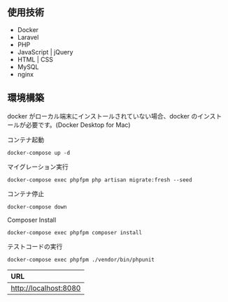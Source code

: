 ## 使用技術

-   Docker
-   Laravel
-   PHP
-   JavaScript | jQuery
-   HTML | CSS
-   MySQL
-   nginx

## 環境構築

docker がローカル端末にインストールされていない場合、docker のインストールが必要です。(Docker Desktop for Mac)

コンテナ起動

    docker-compose up -d

マイグレーション実行

    docker-compose exec phpfpm php artisan migrate:fresh --seed

コンテナ停止

    docker-compose down

Composer Install

    docker-compose exec phpfpm composer install

テストコードの実行

    docker-compose exec phpfpm ./vendor/bin/phpunit

| URL                     |
| :---------------------- |
| <http://localhost:8080> |
